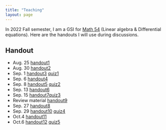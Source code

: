 ```yaml
---
title: "Teaching"
layout: page
---
```


In 2022 Fall semester, I am a GSI for [Math 54](https://lin-lin.github.io/MATH54/) (Linear algebra & Differential equations). Here are the handouts I will use during discussions.

## Handout

- Aug. 25 [handout1](/file/handout1.pdf) 
- Aug. 30 [handout2](/file/handout2.pdf) 
- Sep. 1  [handout3](/file/handout3.pdf) [quiz1](/file/quiz1.pdf) 
- Sep. 6  [handout4](/file/handout4.pdf) 
- Sep. 8  [handout5](/file/handout5.pdf) [quiz2](/file/quiz2.pdf) 
- Sep. 13  [handout6](/file/handout6.pdf) 
- Sep. 15  [handout7](/file/handout7.pdf)[quiz3](/file/quiz3.pdf) 
- Review material [handout9](/file/handout9.pdf) 
- Sep. 27  [handout8](/file/handout8.pdf) 
- Sep. 29  [handout10](/file/handout10.pdf) [quiz4](/file/quiz4.pdf) 
- Oct.4  [handout11](/file/handout11.pdf)
- Oct.6  [handout12](/file/handout12.pdf) [quiz5](/file/quiz3.pdf) 
